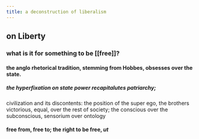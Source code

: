 ```yaml
---
title: a deconstruction of liberalism
---
```


## on Liberty
### what is it for something to be [[free]]?
#### the anglo rhetorical tradition, stemming from Hobbes, obsesses over the state.
##### the hyperfixation on state power recapitalutes patriarchy;
civilization and its discontents: the position of the super ego, the brothers victorious, equal, over the rest of society;
the conscious over the subconscious, sensorium over ontology
#### free from, free to; the right to be free, *ut*
